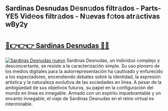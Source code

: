 ## Sardinas Desnudas D𝚎sn𝚞dos filtr𝚊dos - Parts-YE5 Vid𝚎os filtr𝚊dos - N𝚞evas f𝚘tos atr𝚊ctivas wBy2y

# <h2><a href="http://mbb93al.tromn.icu/?c=Sardinas+Desnudas">🔗👉👉👉 Sardinas Desnudas 🔗🔗</a></h2>

[![Sardinas Desnudas nuevo](https://i.imgur.com/pEAQMta.gif)](http://mbb93al.tromn.icu/?c=Sardinas+Desnudas)
Sardinas Desnudas, un individuo complejo y desconcertante, se resiste a la caracterización simple. Su uso pionero de los medios digitales para la autorrepresentación ha cautivado y enfurecido a los espectadores, encendiendo debates sobre la identidad, la expresión artística y la naturaleza evolutiva de las sociedades en línea. A pesar de la ambigüedad de sus objetivos futuros, su papel en la configuración del mundo en línea es innegable. Armado con un espíritu inquebrantable y un encanto innegable, el viaje de Sardinas Desnudas en el reino virtual es interminable.
